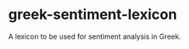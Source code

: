 greek-sentiment-lexicon
=======================

A lexicon to be used for sentiment analysis in Greek.
